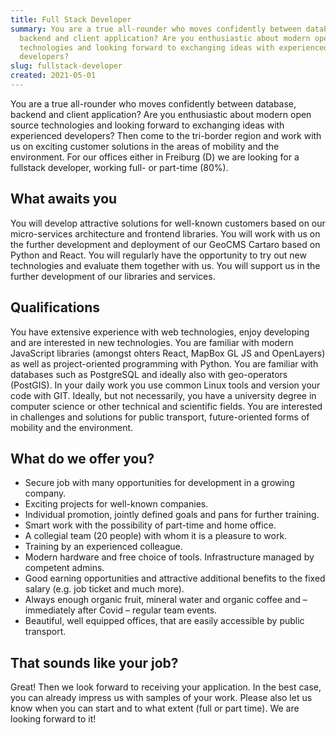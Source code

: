 ```yaml
---
title: Full Stack Developer
summary: You are a true all-rounder who moves confidently between database,
  backend and client application? Are you enthusiastic about modern open source
  technologies and looking forward to exchanging ideas with experienced
  developers?
slug: fullstack-developer
created: 2021-05-01
---
```

You are a true all-rounder who moves confidently between database, backend and client application? Are you enthusiastic about modern open source technologies and looking forward to exchanging ideas with experienced developers? Then come to the tri-border region and work with us on exciting customer solutions in the areas of mobility and the environment. For our offices either in Freiburg (D) we are looking for a fullstack developer, working full- or part-time (80%).

## What awaits you

You will develop attractive solutions for well-known customers based on our micro-services architecture and frontend libraries. You will work with us on the further development and deployment of our GeoCMS Cartaro based on Python and React. You will regularly have the opportunity to try out new technologies and evaluate them together with us. You will support us in the further development of our libraries and services.

## Qualifications

You have extensive experience with web technologies, enjoy developing and are interested in new technologies. You are familiar with modern JavaScript libraries (amongst ohters React, MapBox GL JS and OpenLayers) as well as project-oriented programming with Python. You are familiar with databases such as PostgreSQL and ideally also with geo-operators (PostGIS). In your daily work you use common Linux tools and version your code with GIT. Ideally, but not necessarily, you have a university degree in computer science or other technical and scientific fields. You are interested in challenges and solutions for public transport, future-oriented forms of mobility and the environment.

## What do we offer you?

* Secure job with many opportunities for development in a growing company.
* Exciting projects for well-known companies.
* Individual promotion, jointly defined goals and pans for further training.
* Smart work with the possibility of part-time and home office. 
* A collegial team (20 people) with whom it is a pleasure to work.
* Training by an experienced colleague.
* Modern hardware and free choice of tools. Infrastructure managed by competent admins. 
* Good earning opportunities and attractive additional benefits to the fixed salary (e.g.  job ticket and much more). 
* Always enough organic fruit, mineral water and organic coffee and – immediately after Covid – regular team events.
* Beautiful, well equipped offices, that are easily accessible by public transport. 

## That sounds like your job?

Great! Then we look forward to receiving your application. In the best case, you can already impress us with samples of your work. Please also let us know when you can start and to what extent (full or part time). We are looking forward to it!